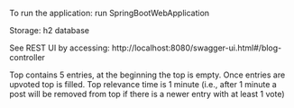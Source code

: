 To run the application: run SpringBootWebApplication

Storage: h2 database

See REST UI by accessing: http://localhost:8080/swagger-ui.html#/blog-controller

Top  contains 5 entries, at the beginning the top is empty. Once entries are upvoted top is filled.
Top relevance time is 1 minute (i.e., after 1 minute a post will be removed from top if there
is a newer entry with at least 1 vote)
